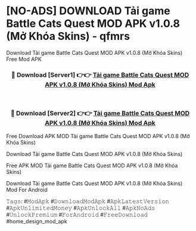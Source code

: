 # [NO-ADS] DOWNLOAD Tải game Battle Cats Quest MOD APK v1.0.8 (Mở Khóa Skins) - qfmrs
Download Tải game Battle Cats Quest MOD APK v1.0.8 (Mở Khóa Skins) Free Mod APK

<div align="center">
<h3>🔴 Download [Server1] 👉👉 <a href="https://apk-comot.site?title=Tải_game_Battle_Cats_Quest_MOD_APK_v1.0.8_(Mở_Khóa_Skins)">Tải game Battle Cats Quest MOD APK v1.0.8 (Mở Khóa Skins) Mod Apk</a></h3><br>

<h3>🔴 Download [Server2] 👉👉 <a href="https://apk-comot.site?title=Tải_game_Battle_Cats_Quest_MOD_APK_v1.0.8_(Mở_Khóa_Skins)">Tải game Battle Cats Quest MOD APK v1.0.8 (Mở Khóa Skins) Mod Apk</a></h3>
</div>


Free Download APK MOD Tải game Battle Cats Quest MOD APK v1.0.8 (Mở Khóa Skins)

Download Tải game Battle Cats Quest MOD APK v1.0.8 (Mở Khóa Skins) 

Free APK MOD Tải game Battle Cats Quest MOD APK v1.0.8 (Mở Khóa Skins) 

Download Tải game Battle Cats Quest MOD APK v1.0.8 (Mở Khóa Skins) Mod For Android

𝚃𝚊𝚐𝚜: #𝙼𝚘𝚍𝙰𝚙𝚔 #𝙳𝚘𝚠𝚗𝚕𝚘𝚊𝚍𝙼𝚘𝚍𝙰𝚙𝚔 #𝙰𝚙𝚔𝙻𝚊𝚝𝚎𝚜𝚝𝚅𝚎𝚛𝚜𝚒𝚘𝚗 #𝙰𝚙𝚔𝚄𝚗𝚕𝚒𝚖𝚒𝚝𝚎𝚍𝙼𝚘𝚗𝚎𝚢 #𝙰𝚙𝚔𝚄𝚗𝚕𝚘𝚌𝚔𝙰𝚕𝚕 #𝙰𝚙𝚔𝙽𝚘𝙰𝚍𝚜 #𝚄𝚗𝚕𝚘𝚌𝚔𝙿𝚛𝚎𝚖𝚒𝚞𝚖 #𝙵𝚘𝚛𝙰𝚗𝚍𝚛𝚘𝚒𝚍 #𝙵𝚛𝚎𝚎𝙳𝚘𝚠𝚗𝚕𝚘𝚊𝚍 #home_design_mod_apk